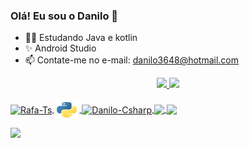### Olá! Eu sou o Danilo 👋
- 🐱‍🏍 Estudando Java e kotlin
- ✨ Android Studio 
- 📫 Contate-me no e-mail: danilo3648@hotmail.com

<div align="center">
  <a href="https://github.com/DaniloAmerico">
  <img height="145em" src="https://github-readme-stats.vercel.app/api?username=daniloamerico&show_icons=true&theme=gotham&include_all_commits=true&count_private=true"/>
  <img height="145em" src="https://github-readme-stats.vercel.app/api/top-langs/?username=daniloamerico&layout=compact&langs_count=4&theme=gotham"/>
</div>

<div style="display: inline_block"><br>
  <img align="center" alt="Rafa-Ts" height="30" width="40" src="https://cdn.jsdelivr.net/gh/devicons/devicon/icons/gradle/gradle-plain.svg">
  <img align="center" alt="Danilo-Python" height="30" width="40" src="https://raw.githubusercontent.com/devicons/devicon/master/icons/python/python-original.svg">
  <img align="center" alt="Danilo-Csharp" height="30" width="40" src="https://cdn.jsdelivr.net/gh/devicons/devicon/icons/c/c-original.svg">
  <img align="center" alt"Danilo-Java" height="30" width"40" src="https://cdn.jsdelivr.net/gh/devicons/devicon/icons/java/java-original.svg" />
  <img align="center" alt"Danilo-Java" height="30" width"40" src="https://cdn.jsdelivr.net/gh/devicons/devicon/icons/kotlin/kotlin-original.svg" />
  
  
  >
  </div>
 
<div> 
  
  <a href="https://www.linkedin.com/in/danilo-costa-9ba370bb/" target="_blank"><img src="https://img.shields.io/badge/-LinkedIn-%230077B5?style=for-the-badge&logo=linkedin&logoColor=white" target="_blank"></a> 
 

 
</div>


